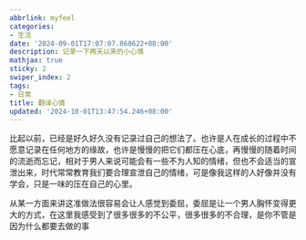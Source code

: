 ```yaml
---
abbrlink: myfeel
categories:
- 生活
date: '2024-09-01T17:07:07.868622+08:00'
description: 记录一下两天以来的小心情
mathjax: true
sticky: 2
swiper_index: 2
tags:
- 日常
title: 翻译心情
updated: '2024-10-01T13:47:54.246+08:00'
---
```

          
比起以前，已经是好久好久没有记录过自己的想法了。也许是人在成长的过程中不愿意记录在任何地方的缘故，也许是慢慢的把它们都压在心底，再慢慢的随着时间的流逝而忘记，相对于男人来说可能会有一些不为人知的情绪，但也不会适当的宣泄出来，时代常常教育我们要合理宣泄自己的情绪，可是像我这样的人好像并没有学会，只是一味的压在自己的心里。

从某一方面来讲这准做法很容易会让人感觉到委屈，委屈是让一个男人胸怀变得更大的方式，在这里我感受到了很多很多的不公平，很多很多的不合理，是你不管是因为什么都要去做的事